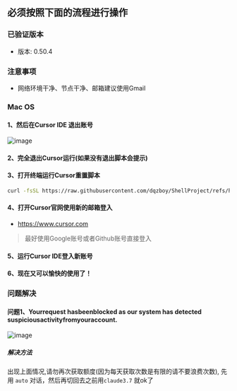 ## 必须按照下面的流程进行操作

### 已验证版本
- 版本: 0.50.4

### 注意事项
- 网络环境干净、节点干净、邮箱建议使用Gmail

### Mac OS

#### 1、然后在Cursor IDE 退出账号
![image](https://github.com/user-attachments/assets/812fd1e9-98d1-46ba-b3f9-6b4f2a40ce10)

#### 2、完全退出Cursor运行(如果没有退出脚本会提示)

#### 3、打开终端运行Cursor重置脚本

```bash
curl -fsSL https://raw.githubusercontent.com/dqzboy/ShellProject/refs/heads/main/Cursor_Reset/Cursor_Reset_Mac.sh | bash
```

#### 4、打开Cursor官网使用新的邮箱登入
- https://www.cursor.com
> 最好使用Google账号或者Github账号直接登入

#### 5、运行Cursor IDE登入新账号

#### 6、现在又可以愉快的使用了！



### 问题解决
#### 问题1、Yourrequest hasbeenblocked as our system has detected suspiciousactivityfromyouraccount.
![image](https://github.com/user-attachments/assets/4f0dd63f-3ba7-4413-ac90-674591de3f7c)

##### 解决方法
出现上面情况,请勿再次获取额度(因为每天获取次数是有限的请不要浪费次数), 先用 `auto` 对话，然后再切回去之前用`claude3.7` 就ok了
